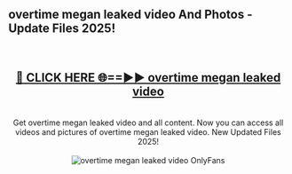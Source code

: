 <h2>overtime megan leaked video And Photos - Update Files 2025!</h2>
<br>
<div align="center">
<h2><a href="https://betterlinks.top/A2PfLJ" rel="nofollow">🔴 CLICK HERE 🌐==►► overtime megan leaked video</a></h2>
<br>
Get overtime megan leaked video and all content. Now you can access all videos and pictures of overtime megan leaked video. New Updated Files 2025!
<br>
<br>
<a href="https://betterlinks.top/A2PfLJ" rel="nofollow" data-target="animated-image.originalLink"><img src="https://i.imgur.com/dJHk4Zq.gif" alt="overtime megan leaked video OnlyFans" style="max-width: 100%; display: inline-block;" data-target="animated-image.originalImage"></a>
</div>
<br>